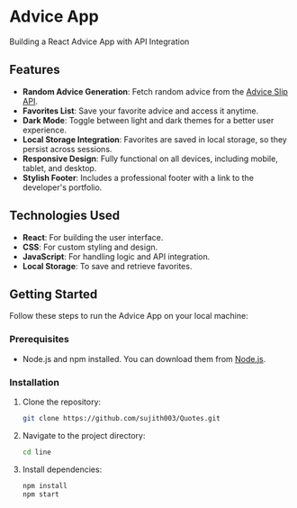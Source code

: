 # Advice App

Building a React Advice App with API Integration 


## Features

- **Random Advice Generation**: Fetch random advice from the [Advice Slip API](https://api.adviceslip.com/).
- **Favorites List**: Save your favorite advice and access it anytime.
- **Dark Mode**: Toggle between light and dark themes for a better user experience.
- **Local Storage Integration**: Favorites are saved in local storage, so they persist across sessions.
- **Responsive Design**: Fully functional on all devices, including mobile, tablet, and desktop.
- **Stylish Footer**: Includes a professional footer with a link to the developer's portfolio.

## Technologies Used

- **React**: For building the user interface.
- **CSS**: For custom styling and design.
- **JavaScript**: For handling logic and API integration.
- **Local Storage**: To save and retrieve favorites.

## Getting Started

Follow these steps to run the Advice App on your local machine:

### Prerequisites

- Node.js and npm installed. You can download them from [Node.js](https://nodejs.org/).

### Installation

1. Clone the repository:
   ```bash
   git clone https://github.com/sujith003/Quotes.git

2. Navigate to the project directory:
   ```bash  
   cd line

3. Install dependencies:   
   ```bash 
   npm install
   npm start


